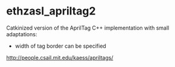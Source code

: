 # ethzasl_apriltag2
Catkinized version of the AprilTag C++ implementation with small adaptations:
- width of tag border can be specified

http://people.csail.mit.edu/kaess/apriltags/
